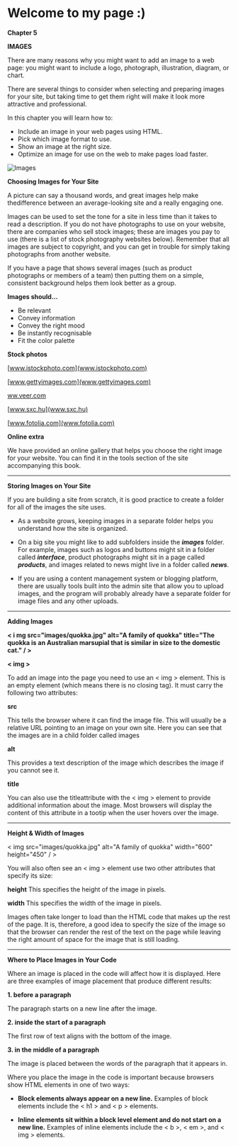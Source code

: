# Welcome to my page :)

**Chapter 5**

**IMAGES**

There are many reasons why you might want to add an image to a web page: you might want to include a logo, photograph, illustration, diagram, or chart.

There are several things to consider when selecting and preparing images for your site, but taking time to get them right will make it look more attractive and professional.

In this chapter you will learn how to:
- Include an image in your web pages using HTML.
- Pick which image format to use.
- Show an image at the right size.
- Optimize an image for use on the web to make pages 
load faster.


![Images](https://data-flair.training/blogs/wp-content/uploads/sites/2/2020/07/html-images-df.jpg)


**Choosing Images for Your Site**

A picture can say a thousand words, and great images help make thedifference between an average-looking site and a really engaging one.


Images can be used to set the tone for a site in less time than it takes to read a description. If you do not have photographs to use on your website, there are companies who sell stock images; these are images you pay to use (there is a list of stock photography websites below). Remember that all images are subject to copyright, and you can get in trouble for simply taking photographs from another website.

If you have a page that shows several images (such as product photographs or members of a team) then putting them on a simple, consistent background helps them look better as a group.

**Images should...**

 - Be relevant
 - Convey information
 - Convey the right mood 
 - Be instantly recognisable 
 - Fit the color palette

**Stock photos**

[www.istockphoto.com](www.istockphoto.com)

[www.gettyimages.com](www.gettyimages.com)

[ww.veer.com](www.veer.com)

[www.sxc.hu](www.sxc.hu)

[www.fotolia.com](www.fotolia.com)



**Online extra**

We have provided an online gallery that helps you choose the right image for your website. You can find it in the tools section of the site accompanying this book.

------

**Storing Images on Your Site**

If you are building a site from scratch, it is good practice to create a folder for all of the images the site uses.

- As a website grows, keeping images in a separate folder helps you understand how the site is organized. 

- On a big site you might like to add subfolders inside the ***images*** folder. For example, images such as logos and buttons might sit in a folder called ***interface***, product photographs might sit in a page called ***products***, and images related to news might live in a folder called ***news***.

- If you are using a content management system or blogging platform, there are usually tools built into the admin site that allow you to upload images, and the program will probably already have a separate folder for image files and any other uploads.

------

**Adding Images**

**< i mg src="images/quokka.jpg" alt="A family of 
quokka" title="The quokka is an Australian  marsupial that is similar in size to the 
domestic cat." / >**



**< img >**

To add an image into the page you need to use an < img > element. This is an empty element (which means there is no closing tag). It must carry the following two attributes:



**src**

This tells the browser where it can find the image file. This will usually be a relative URL pointing to an image on your own site. Here you can see that the images are in a child folder called images

**alt**

This provides a text description of the image which describes the image if you cannot see it.

**title**

You can also use the titleattribute with the < img > element to provide additional information about the image. Most browsers will display the content of this attribute in a tootip when the user hovers over the image.






---------


**Height & Width of Images**

< img src="images/quokka.jpg" alt="A family of quokka" width="600" height="450" / >



You will also often see an < img > element use two other attributes that specify its size:

**height**
This specifies the height of the image in pixels.


**width**
This specifies the width of the image in pixels.


Images often take longer to load than the HTML code that makes up the rest of the page. It is, therefore, a good idea to specify the size of the image so that the browser can render the rest of the text on the page while leaving the right amount of space for the image that is still loading.

-------------


**Where to Place Images in Your Code**


Where an image is placed in the code will affect how it is displayed. Here are three examples of image placement that produce different results:

**1. before a paragraph**

The paragraph starts on a new line after the image.

**2. inside the start of a paragraph** 

The first row of text aligns with the bottom of the image.

**3. in the middle of a paragraph**

The image is placed between the words of the paragraph that it appears in.


Where you place the image in the code is important because browsers show HTML elements in one of two ways:

- **Block elements always appear on a new line.** 
Examples of block elements include the < h1 > and < p > elements.


- **Inline elements sit within a block level element and do not start on a new line.**
 Examples of inline elements include the < b >, < em >, and < img > elements.


 
